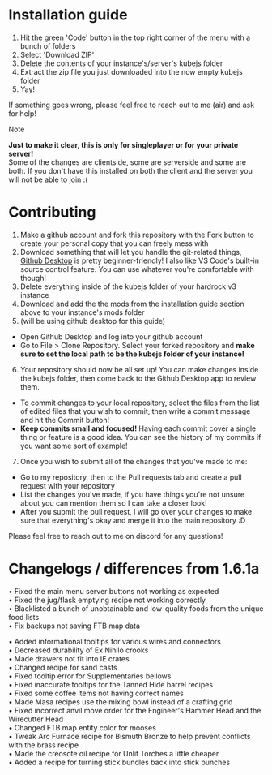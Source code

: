 # Installation guide
1. Hit the green 'Code' button in the top right corner of the menu with a bunch of folders
2. Select 'Download ZIP'
3. Delete the contents of your instance's/server's kubejs folder
4. Extract the zip file you just downloaded into the now empty kubejs folder
5. Yay!

If something goes wrong, please feel free to reach out to me (air) and ask for help!

> [!note]
> **Just to make it clear, this is only for singleplayer or for your private server!**  
> Some of the changes are clientside, some are serverside and some are both. If you don't have this installed on both the client and the server you will not be able to join :(

# Contributing
1. Make a github account and fork this repository with the Fork button to create your personal copy that you can freely mess with
2. Download something that will let you handle the git-related things, [Github Desktop](https://desktop.github.com/download/) is pretty beginner-friendly! I also like VS Code's built-in source control feature. You can use whatever you're comfortable with though!
3. Delete everything inside of the kubejs folder of your hardrock v3 instance
4. Download and add the the mods from the installation guide section above to your instance's mods folder
5. (will be using github desktop for this guide)
- Open Github Desktop and log into your github account
- Go to File > Clone Repository. Select your forked repository and **make sure to set the local path to be the kubejs folder of your instance!**
6. Your repository should now be all set up! You can make changes inside the kubejs folder, then come back to the Github Desktop app to review them.
- To commit changes to your local repository, select the files from the list of edited files that you wish to commit, then write a commit message and hit the Commit button!
- **Keep commits small and focused!** Having each commit cover a single thing or feature is a good idea. You can see the history of my commits if you want some sort of example!
7. Once you wish to submit all of the changes that you've made to me:
- Go to my repository, then to the Pull requests tab and create a pull request with your repository
- List the changes you've made, if you have things you're not unsure about you can mention them so I can take a closer look!
- After you submit the pull request, I will go over your changes to make sure that everything's okay and merge it into the main repository :D

Please feel free to reach out to me on discord for any questions!



# Changelogs / differences from 1.6.1a
• Fixed the main menu server buttons not working as expected <br/>
• Fixed the jug/flask emptying recipe not working correctly <br/>
• Blacklisted a bunch of unobtainable and low-quality foods from the unique food lists <br/>
• Fix backups not saving FTB map data <br/>

• Added informational tooltips for various wires and connectors <br/>
• Decreased durability of Ex Nihilo crooks <br/>
• Made drawers not fit into IE crates <br/>
• Changed recipe for sand casts <br/>
• Fixed tooltip error for Supplementaries bellows <br/>
• Fixed inaccurate tooltips for the Tanned Hide barrel recipes <br/>
• Fixed some coffee items not having correct names <br/>
• Made Masa recipes use the mixing bowl instead of a crafting grid <br/>
• Fixed incorrect anvil move order for the Engineer's Hammer Head and the Wirecutter Head <br/>
• Changed FTB map entity color for mooses <br/>
• Tweak Arc Furnace recipe for Bismuth Bronze to help prevent conflicts with the brass recipe <br/>
• Made the creosote oil recipe for Unlit Torches a little cheaper <br/>
• Added a recipe for turning stick bundles back into stick bunches <br/>